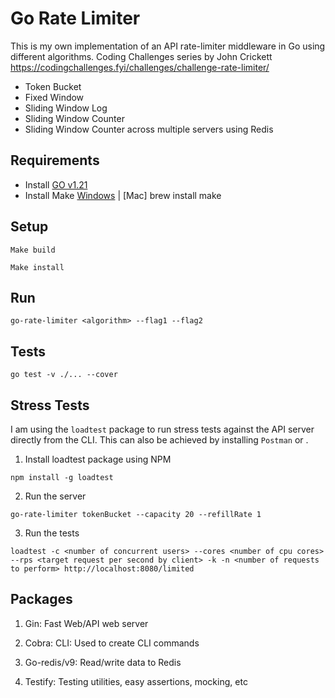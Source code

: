 # Go Rate Limiter

This is my own implementation of an API rate-limiter middleware in Go using different algorithms. Coding Challenges series by John Crickett https://codingchallenges.fyi/challenges/challenge-rate-limiter/

- Token Bucket
- Fixed Window
- Sliding Window Log
- Sliding Window Counter
- Sliding Window Counter across multiple servers using Redis

## Requirements

- Install [GO v1.21](https://go.dev/dl/)
- Install Make [Windows](https://gnuwin32.sourceforge.net/packages/make.htm) | [Mac] brew install make

## Setup

```
Make build
```

```
Make install
```

## Run

```
go-rate-limiter <algorithm> --flag1 --flag2
```

## Tests

```
go test -v ./... --cover
```

## Stress Tests

I am using the `loadtest` package to run stress tests against the API server directly from the CLI. This can also be achieved by installing `Postman` or .

1. Install loadtest package using NPM

```
npm install -g loadtest
```

2. Run the server

```
go-rate-limiter tokenBucket --capacity 20 --refillRate 1
```

3. Run the tests

```
loadtest -c <number of concurrent users> --cores <number of cpu cores> --rps <target request per second by client> -k -n <number of requests to perform> http://localhost:8080/limited
```

## Packages

1. Gin: Fast Web/API web server

2. Cobra: CLI: Used to create CLI commands

3. Go-redis/v9: Read/write data to Redis

4. Testify: Testing utilities, easy assertions, mocking, etc
